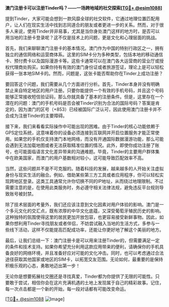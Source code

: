 **澳门注册卡可以注册Tinder吗？——一场跨地域的社交探索[[TG💪+ @esim1088](https://t.me/s/esim1088)]**

提到Tinder，大家可能会想到一款风靡全球的社交软件，它通过地理位置匹配用户，让人们在现实生活中找到志同道合的朋友或者更进一步的关系。然而，对于很多人来说，使用Tinder并非易事，尤其是当你身处澳门这样的地方时，是否可以用当地的注册卡登录呢？这不仅是技术上的问题，更是文化和心理层面的挑战。

首先，我们来聊聊澳门注册卡的基本情况。澳门作为中国的特别行政区之一，拥有独立的通信网络和运营商体系。这里的SIM卡分为多种类型，包括本地的移动通信卡、预付费卡以及国际漫游卡等。这些卡通常可以在澳门各大运营商的营业厅或授权代理商处购买。如果你持有有效的澳门身份证或者旅游签证，理论上是可以轻松获得一张本地SIM卡的。然而，问题是，这张卡能否帮助你在Tinder上成功注册？

要回答这个问题，我们需要从几个方面进行分析。首先，Tinder本身并没有明确禁止来自特定地区的用户注册。只要你能提供一个有效的手机号码，并且这个号码能够正常接收短信验证码，那么你就具备了基本的注册条件。但是，这里存在一个潜在的问题：澳门的手机号码是否会被Tinder识别为合法的国际号码？答案是肯定的，因为澳门的区号（+853）已经被国际广泛认可，因此使用澳门注册卡并不会成为注册Tinder的主要障碍。

接下来，我们来看看实际操作中可能出现的困难。由于Tinder的核心功能依赖于GPS定位系统，这意味着你的设备必须连接到互联网并开启位置服务才能正常使用。如果您的手机仅支持澳门本地网络，而没有开通国际数据漫游功能，那么可能会遇到无法加载地图或者无法获取精准位置的情况。此外，即使你成功注册了账号，也可能面临语言文化差异带来的沟通难题。毕竟，Tinder的主要用户群体集中在欧美国家，而澳门的用户基数相对较小，这可能导致匹配效率不高。

当然，这些问题并不是不可克服的。随着科技的发展，越来越多的人开始关注虚拟身份与现实生活的融合。例如，借助某些第三方工具或者应用程序，你可以轻松实现跨地区登录。这类工具通常允许你切换不同的IP地址，从而绕过地理限制。不过需要注意的是，在使用此类服务时，务必遵守相关法律法规，避免违反平台规则导致账号被封禁。

除了技术层面的考量外，我们还应该注意到文化因素对用户体验的影响。澳门是一个多元文化的交汇点，既有浓厚的中华文化底蕴，又深受葡萄牙殖民历史的影响。这种独特的氛围使得这里的居民更加开放包容，也更容易接受新鲜事物。因此，如果你想利用Tinder寻找朋友或者伴侣，不妨尝试融入当地的生活方式，多参与一些线下活动，这样不仅能提高匹配成功率，还能让你更好地了解这个美丽的地方。

最后，让我们总结一下：澳门注册卡是可以用来注册Tinder的，但需要满足一定的条件和技术支持。如果你希望充分利用这款应用带来的便利，请确保你的手机具备良好的网络环境，并且准备好应对可能的文化冲击。同时，也可以考虑通过合法途径获取其他国家或地区的SIM卡，以拓宽交友范围。无论如何，最重要的是保持积极乐观的心态，勇敢地迈出第一步！

无论你是想要拓展社交圈还是寻找真爱，Tinder都为你提供了无限的可能性。只要敢于尝试，相信你会在这片充满机遇的土地上发现属于自己的精彩故事。记住，每一次点击都是一个新的开始，每一段对话都有可能改变命运。

[[TG💪+ @esim1088](https://t.me/s/esim1088) ![Image](https://i.postimg.cc/4NQfJmqS/Snipaste-2025-05-13-00-14-12.png)]